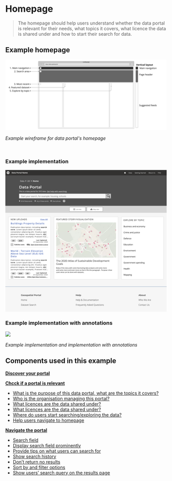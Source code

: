 # Homepage

> The homepage should help users understand whether the data portal is relevant for their needs, what topics it covers, what licence the data is shared under and how to start their search for data.

## Example homepage

<div class="image-container">

![Home heading](../../_media/overview/1.landing.png)

*Example wireframe for data portal's homepage*


</div>

<br>

<div class="image-container">

<!-- tabs:start -->

### **Example implementation**
![Home heading](../../_media/stage-1/homepage/wireframe-home.png)

### **Example implementation with annotations**
<a href="/dd3-wireframes/_media/stage-1/homepage/wireframe-home-annotations.png" target="_blank"><img src="/dd3-wireframes/_media/stage-1/homepage/wireframe-home-annotations.png" data-no-zoom/></a>

<!-- tabs:end -->

*Example implementation and implementation with annotations*

</div>

## Components used in this example

**[Discover your portal](main-content/steps/discover-your-portal)**
<!-- typo in the link url -->

**[Chcck if a portal is relevant](main-content/steps/check-a-portal-is-relevant)**
* [What is the purpose of this data portal, what are the topics it covers?](/main-content/steps/check-a-portal-is-relevant?id=_1-what-is-the-purpose-of-this-data-portal-what-are-the-topics-it-covers)
* [Who is the organisation managing this portal?](/main-content/steps/check-a-portal-is-relevant?id=_2-who-is-the-organisation-managing-this-portal)
* [What licences are the data shared under?](#/main-content/steps/check-a-portal-is-relevant?id=_2-who-is-the-organisation-managing-this-portal)
* [What licences are the data shared under?](/main-content/steps/check-a-portal-is-relevant?id=_3-what-licences-are-the-data-shared-under)
* [Where do users start searching/exploring the data?](/main-content/steps/check-a-portal-is-relevant?id=_4-where-do-users-start-searchingexploring-the-data)
* [Help users navigate to homepage](/main-content/steps/check-a-portal-is-relevant?id=_5-help-users-navigate-to-homepage)

**[Navigate the portal](main-content/steps/search-for-data)**

* [Search field](/main-content/steps/search-for-data?id=_1-search-field)
* [Display search field prominently](/main-content/steps/search-for-data?id=_2-display-search-field-prominently)
* [Provide tips on what users can search for](/main-content/steps/search-for-data?id=_3-provide-tips-on-what-users-can-search-for)
* [Show search history](/main-content/steps/search-for-data?id=_4-show-search-history)
* [Don’t return no results](/main-content/steps/search-for-data?id=_5-dont-return-no-results)
* [Sort by and filter options](/main-content/steps/search-for-data?id=_6-sort-by-and-filter-options)
* [Show users’ search query on the results page](/main-content/steps/search-for-data?id=_7-show-users-search-query-on-the-results-page)
